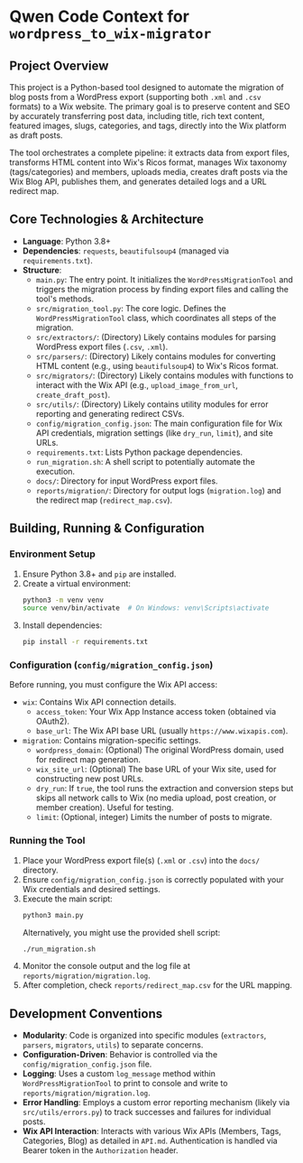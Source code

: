 # Qwen Code Context for `wordpress_to_wix-migrator`

## Project Overview

This project is a Python-based tool designed to automate the migration of blog posts from a WordPress export (supporting both `.xml` and `.csv` formats) to a Wix website. The primary goal is to preserve content and SEO by accurately transferring post data, including title, rich text content, featured images, slugs, categories, and tags, directly into the Wix platform as draft posts.

The tool orchestrates a complete pipeline: it extracts data from export files, transforms HTML content into Wix's Ricos format, manages Wix taxonomy (tags/categories) and members, uploads media, creates draft posts via the Wix Blog API, publishes them, and generates detailed logs and a URL redirect map.

## Core Technologies & Architecture

- **Language**: Python 3.8+
- **Dependencies**: `requests`, `beautifulsoup4` (managed via `requirements.txt`).
- **Structure**:
  - `main.py`: The entry point. It initializes the `WordPressMigrationTool` and triggers the migration process by finding export files and calling the tool's methods.
  - `src/migration_tool.py`: The core logic. Defines the `WordPressMigrationTool` class, which coordinates all steps of the migration.
  - `src/extractors/`: (Directory) Likely contains modules for parsing WordPress export files (`.csv`, `.xml`).
  - `src/parsers/`: (Directory) Likely contains modules for converting HTML content (e.g., using `beautifulsoup4`) to Wix's Ricos format.
  - `src/migrators/`: (Directory) Likely contains modules with functions to interact with the Wix API (e.g., `upload_image_from_url`, `create_draft_post`).
  - `src/utils/`: (Directory) Likely contains utility modules for error reporting and generating redirect CSVs.
  - `config/migration_config.json`: The main configuration file for Wix API credentials, migration settings (like `dry_run`, `limit`), and site URLs.
  - `requirements.txt`: Lists Python package dependencies.
  - `run_migration.sh`: A shell script to potentially automate the execution.
  - `docs/`: Directory for input WordPress export files.
  - `reports/migration/`: Directory for output logs (`migration.log`) and the redirect map (`redirect_map.csv`).

## Building, Running & Configuration

### Environment Setup

1. Ensure Python 3.8+ and `pip` are installed.
2. Create a virtual environment:
   ```bash
   python3 -m venv venv
   source venv/bin/activate  # On Windows: venv\Scripts\activate
   ```
3. Install dependencies:
   ```bash
   pip install -r requirements.txt
   ```

### Configuration (`config/migration_config.json`)

Before running, you must configure the Wix API access:

- `wix`: Contains Wix API connection details.
  - `access_token`: Your Wix App Instance access token (obtained via OAuth2).
  - `base_url`: The Wix API base URL (usually `https://www.wixapis.com`).
- `migration`: Contains migration-specific settings.
  - `wordpress_domain`: (Optional) The original WordPress domain, used for redirect map generation.
  - `wix_site_url`: (Optional) The base URL of your Wix site, used for constructing new post URLs.
  - `dry_run`: If `true`, the tool runs the extraction and conversion steps but skips all network calls to Wix (no media upload, post creation, or member creation). Useful for testing.
  - `limit`: (Optional, integer) Limits the number of posts to migrate.

### Running the Tool

1. Place your WordPress export file(s) (`.xml` or `.csv`) into the `docs/` directory.
2. Ensure `config/migration_config.json` is correctly populated with your Wix credentials and desired settings.
3. Execute the main script:
   ```bash
   python3 main.py
   ```
   Alternatively, you might use the provided shell script:
   ```bash
   ./run_migration.sh
   ```
4. Monitor the console output and the log file at `reports/migration/migration.log`.
5. After completion, check `reports/redirect_map.csv` for the URL mapping.

## Development Conventions

- **Modularity**: Code is organized into specific modules (`extractors`, `parsers`, `migrators`, `utils`) to separate concerns.
- **Configuration-Driven**: Behavior is controlled via the `config/migration_config.json` file.
- **Logging**: Uses a custom `log_message` method within `WordPressMigrationTool` to print to console and write to `reports/migration/migration.log`.
- **Error Handling**: Employs a custom error reporting mechanism (likely via `src/utils/errors.py`) to track successes and failures for individual posts.
- **Wix API Interaction**: Interacts with various Wix APIs (Members, Tags, Categories, Blog) as detailed in `API.md`. Authentication is handled via Bearer token in the `Authorization` header.